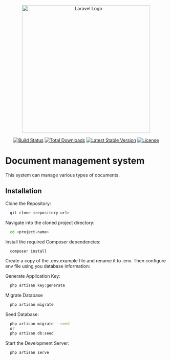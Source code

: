 <p align="center"><a href="https://laravel.com" target="_blank"><img src="https://raw.githubusercontent.com/laravel/art/master/logo-lockup/5%20SVG/2%20CMYK/1%20Full%20Color/laravel-logolockup-cmyk-red.svg" width="400" alt="Laravel Logo"></a></p>

<p align="center">
<a href="https://github.com/laravel/framework/actions"><img src="https://github.com/laravel/framework/workflows/tests/badge.svg" alt="Build Status"></a>
<a href="https://packagist.org/packages/laravel/framework"><img src="https://img.shields.io/packagist/dt/laravel/framework" alt="Total Downloads"></a>
<a href="https://packagist.org/packages/laravel/framework"><img src="https://img.shields.io/packagist/v/laravel/framework" alt="Latest Stable Version"></a>
<a href="https://packagist.org/packages/laravel/framework"><img src="https://img.shields.io/packagist/l/laravel/framework" alt="License"></a>
</p>

# Document management system

This system can manage various types of documents.

## Installation

Clone the Repository:

```bash
  git clone <repository-url>
```

Navigate into the cloned project directory:

```bash
  cd <project-name>
```

Install the required Composer dependencies:

```bash
  composer install
```

Create a copy of the .env.example file and rename it to .env. Then configure env file using you database information:

Generate Application Key:

```bash
  php artisan key:generate
```

Migrate Database

```bash
  php artisan migrate
```

Seed Database:

```bash
  php artisan migrate --seed
  or
  php artisan db:seed
```

Start the Development Server:

```bash
  php artisan serve
```
